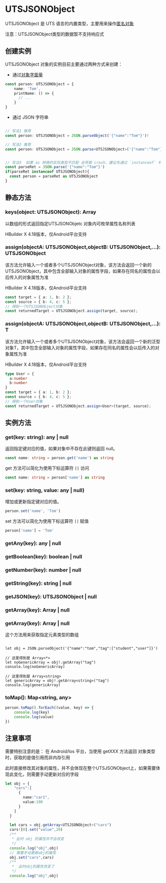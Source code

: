 # UTSJSONObject

UTSJSONObject 是 UTS 语言的内置类型，主要用来操作[匿名对象](../object.md#anonymous-object)

注意：UTSJSONObject类型的数据暂不支持响应式

## 创建实例

UTSJSONObject 对象的实例目前主要通过两种方式来创建：

* 通过[对象字面量](../literal.md#object-literal)

```ts
const person: UTSJSONObject = {
    name: 'Tom',
    printName: () => {
      // ...
    }
}
```

* 通过 JSON 字符串

```ts

// 写法1 推荐
const person: UTSJSONObject = JSON.parseObject('{"name":"Tom"}')!

// 写法2 推荐
const person: UTSJSONObject = JSON.parse<UTSJSONObject>('{"name":"Tom"}')!


// 写法3  如果 as 转换的实际类型不匹配 会导致 crash，建议先通过 `instanceof` 判断类型再进行as转换。
const parseRet = JSON.parse('{"name":"Tom"}')
if(parseRet instanceof UTSJSONObject){
  const person = parseRet as UTSJSONObject
}

```

## 静态方法

### keys(object: UTSJSONObject): Array<String>

以数组的形式返回指定UTSJSONObjetc 对象内可枚举属性名称列表

HBuilder X 4.18版本，仅Android平台支持

### assign(objectA: UTSJSONObject,objectB: UTSJSONObject,...): UTSJSONObject

该方法允许输入一个或者多个UTSJSONObject对象，该方法会返回一个新的UTSJSONObject，其中包含全部输入对象的属性字段，如果存在同名的属性会以后传入的对象属性为准

HBuilder X 4.18版本，仅Android平台支持

```ts
const target = { a: 1, b: 2 };
const source = { b: 4, c: 5 };
// 得到一个UTSJSONObject对象
const returnedTarget = UTSJSONObject.assign(target, source);

```

### assign<T>(objectA: UTSJSONObject,objectB: UTSJSONObject,...): T

该方法允许输入一个或者多个UTSJSONObject对象，该方法会返回一个新的泛型对象T，其中包含全部输入对象的属性字段，如果存在同名的属性会以后传入的对象属性为准

HBuilder X 4.18版本，仅Android平台支持

```ts
type User = {
  a:number
  b:number
}
const target = { a: 1, b: 2 };
const source = { b: 4, c: 5 };
// 得到一个User对象
const returnedTarget = UTSJSONObject.assign<User>(target, source);
```

## 实例方法

### get(key: string): any | null

返回指定键对应的值，如果对象中不存在此键则返回 null。

```ts
const name: string = person.get('name') as string
```

get 方法可以简化为使用下标运算符 `[]` 访问

```ts
const name: string = person['name'] as string
```

### set(key: string, value: any | null)

增加或更新指定键对应的值。

```ts
person.set('name', 'Tom')
```

set 方法可以简化为使用下标运算符 `[]` 赋值

```ts
person['name'] = 'Tom'
```
### getAny(key): any | null

<!-- UTSJSON.UTSJSONObject.getAny.description -->

<!-- UTSJSON.UTSJSONObject.getAny.param -->

<!-- UTSJSON.UTSJSONObject.getAny.returnValue -->

<!-- UTSJSON.UTSJSONObject.getAny.compatibility -->

### getBoolean(key): boolean | null

<!-- UTSJSON.UTSJSONObject.getBoolean.description -->

<!-- UTSJSON.UTSJSONObject.getBoolean.param -->

<!-- UTSJSON.UTSJSONObject.getBoolean.returnValue -->

<!-- UTSJSON.UTSJSONObject.getBoolean.compatibility -->

### getNumber(key): number | null

<!-- UTSJSON.UTSJSONObject.getNumber.description -->

<!-- UTSJSON.UTSJSONObject.getNumber.param -->

<!-- UTSJSON.UTSJSONObject.getNumber.returnValue -->

<!-- UTSJSON.UTSJSONObject.getNumber.compatibility -->

### getString(key): string | null

<!-- UTSJSON.UTSJSONObject.getString.description -->

<!-- UTSJSON.UTSJSONObject.getString.param -->

<!-- UTSJSON.UTSJSONObject.getString.returnValue -->

<!-- UTSJSON.UTSJSONObject.getString.compatibility -->

### getJSON(key): UTSJSONObject | null

<!-- UTSJSON.UTSJSONObject.getJSON.description -->

<!-- UTSJSON.UTSJSONObject.getJSON.param -->

<!-- UTSJSON.UTSJSONObject.getJSON.returnValue -->

<!-- UTSJSON.UTSJSONObject.getJSON.compatibility -->

### getArray(key): Array<any> | null

<!-- UTSJSON.UTSJSONObject.getArray.description -->

<!-- UTSJSON.UTSJSONObject.getArray.param -->

<!-- UTSJSON.UTSJSONObject.getArray.returnValue -->

<!-- UTSJSON.UTSJSONObject.getArray.compatibility -->

### getArray(key): Array<T> | null

<!-- UTSJSON.UTSJSONObject.getArray_1.description -->

<!-- UTSJSON.UTSJSONObject.getArray_1.param -->

<!-- UTSJSON.UTSJSONObject.getArray_1.returnValue -->

<!-- UTSJSON.UTSJSONObject.getArray_1.compatibility -->

这个方法用来获取指定元素类型的数组

```uts

let obj = JSON.parseObject('{"name":"tom","tag":["student","user"]}')

// 这里得到是 Array<*>
let noGenericArray = obj!.getArray("tag")
console.log(noGenericArray)

// 这里得到是 Array<string>
let genericArray = obj!.getArray<string>("tag")
console.log(genericArray)

```

### toMap(): Map<string, any>

<!-- UTSJSON.UTSJSONObject.toMap.description -->

<!-- UTSJSON.UTSJSONObject.toMap.param -->

<!-- UTSJSON.UTSJSONObject.toMap.returnValue -->

```ts
person.toMap().forEach((value, key) => {
    console.log(key)
    console.log(value)
})
```

<!-- UTSJSON.UTSJSONObject.toMap.compatibility -->

<!-- UTSJSON.UTSJSONObject.tutorial -->

## 注意事项

需要特别注意的是： 在 Android/Ios 平台，当使用 getXXX 方法返回 对象类型时，获取的是值引用而非内存引用

此时直接修改其对象的属性，并不会体现在整个UTSJSONObject上，如果需要体现此变化，则需要手动更新对应的字段

```ts
let obj = {
    "cars":[
      {
        name:"car1",
        value:100
      }
    ]
  }
  
  let cars = obj.getArray<UTSJSONObject>("cars")
  cars![0].set("value",20)
  /**
   * 此时 obj 的属性并不会改变
   */
  console.log("obj",obj)
  // 需要手动更新obj的属性
  obj.set("cars",cars)
  /**
   *  此时obj的属性改变了
   */
  console.log("obj",obj)
```
